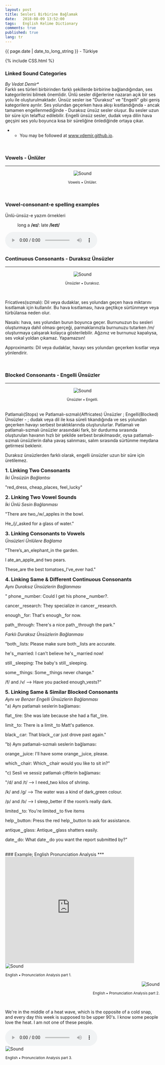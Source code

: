 ```yaml
---
layout: post
title: Sesleri Birbirine Bağlamak
date:   2018-08-09 13:52:00
tags:   English Kelime Dictionary
comments: true
published: true
lang: tr
---
```



<p class="meta">{{ page.date | date_to_long_string }} - Türkiye</p>

{% include CSS.html %}

### Linked Sound Categories

_By Vedat Demir*_
<br>
<i class="fas fa-paragraph fa-2x"></i> Farklı ses türleri birbirinden farklı şekillerde birbirine bağlandığından, ses kategorilerini bilmek önemlidir. Ünlü sesler diğerlerine nazaran açık bir ses yolu ile oluşturulmaktadır. Ünsüz sesler ise "Duraksız" ve "Engelli" gibi geniş kategorilere ayrılır. Ses yolundan geçerken hava akışı kısıtlandığında - ancak tamamen engellenmediğinde - Duraksız ünsüz sesler oluşur. Bu sesler uzun bir süre için telaffuz edilebilir. Engelli ünsüz sesler, dudak veya dilin hava geçşini ses yolu boyunca  kısa bir süreliğine önlediğinde ortaya çıkar.


* * You may be followed at www.vdemir.github.io.

<br>


### Vowels - Ünlüler
***
<div class="resize" style="margin: 15px; text-align: center;">
  <img src="{{ site.baseurl }}/images/vowels.gif" alt="Sound" class="resize"  />
  <p><small>Vowels &bull; Ünlüler.</small></p>
</div>

<br>

<h3>Vowel-consonant-e spelling examples</h3> 
<p>Ünlü-ünsüz-e yazım örnekleri</p>
<p style="margin-left:40px">long a <strong>/eɪ/</strong>: late<strong> /leɪt/</strong></p>

<audio controls>
  <source src="{{ site.baseurl }}/audio/late.mp3" type="audio/mpeg">
Your browser does not support the audio element.
</audio>

<br>

### Continuous Consonants - Duraksız Ünsüzler
***

<div class="resize" style="margin: 15px; text-align: center;">
  <img src="{{ site.baseurl }}/images/continuous-consonants.gif" alt="Sound" class="resize"  />
  <p><small>Ünsüzler &bull; Duraksız.</small></p>
</div>

<br>

<a>Fricatives(sızmalı):</a> Dil veya dudaklar, ses yolundan geçen hava miktarını kısıtlamak için kullanılır. Bu hava kısıtlaması, hava geçtikçe sürtünmeye veya türbülansa neden olur.

<a>Nasals:</a> hava, ses yolundan burun boyunca geçer. Burnunuzun bu sesleri oluşturmaya dahil olması gerçeği, parmaklarınızla burnunuzu tutarken /m/ oluşturmaya çalışarak kolayca gösterilebilir.  Ağzınız ve burnunuz kapalıysa, ses vokal yoldan çıkamaz. Yapamazsın!

<a>Approximants:</a> Dil veya dudaklar, havayı ses yolundan geçerken kısıtlar veya yönlendirir.

<br>

### Blocked Consonants - Engelli Ünsüzler
***

<div class="resize" style="margin: 15px; text-align: center;">
  <img src="{{ site.baseurl }}/images/blocked-consonants.gif" alt="Sound" class="resize"  />
  <p><small>Ünsüzler &bull; Engelli.</small></p>
</div>
<br>
<a>Patlamalı(Stops) ve Patlamalı-sızmalı(Affricates) Ünsüzler ; Engelli(Blocked) Ünsüzler - ;</a> dudak veya dil ile kısa süreli tıkandığında ve ses yolundan geçerken havayı serbest bıraktıklarında oluşturulurlar. Patlamalı ve patlamalı-sızmalı ünsüzler arasındaki fark, bir durdurma sırasında oluşturulan havanın hızlı bir şekilde serbest bırakılmasıdır, oysa patlamalı-sızmalı ünsüzlerin daha yavaş salınması, salım sırasında sürtünme meydana getirmesi beklenir.

Duraksız ünsüzlerden farklı olarak, engelli ünsüzler uzun bir süre için üretilemez.

<style>
img.resize {
  max-width:70%;
  max-height:70%;
}
</style>


<div style="clear:both"></div>

<style>
#choose-year-down:hover, #choose-year-up:hover {
	cursor: pointer;
}
</style>

<div style="clear:both"></div>

<div class="by_year">
		<h3 style="margin: 5px 0 5px 0; padding: 0;"><a>1. Linking Two Consonants</a></h3>
<h6 style="margin: 0 0 5px 0; padding: 0;"><a>İki Ünsüzün Bağlantısı</a></h6>
<p>"red_dress, cheap_places, feel_lucky"</p>
</div>

<div class="by_year">
		<h3 style="margin: 5px 0 5px 0; padding: 0;"><a>2. Linking Two Vowel Sounds</a></h3>
<h6 style="margin: 0 0 5px 0; padding: 0;"><a>İki Ünlü Sesin Bağlanması</a></h6>
<p>"There are two_/w/_apples in the bowl.</p>
<p>He_/j/_asked for a glass of water."</p>
</div>


<div class="by_year">
		<h3 style="margin: 5px 0 5px 0; padding: 0;"><a>3. Linking Consonants to Vowels</a></h3>
<h6 style="margin: 0 0 5px 0; padding: 0;"><a>Ünsüzleri Ünlülere Bağlama</a></h6>
<p>"There’s_an_elephant_in the garden.</p>
<p>I ate_an_apple_and two pears.</p>
<p>These_are the best tomatoes_I’ve_ever had."</p>
</div>

<div class="by_year">
		<h3 style="margin: 5px 0 5px 0; padding: 0;"><a>4. Linking Same & Different Continuous Consonants</a></h3>
<h6 style="margin: 0 0 5px 0; padding: 0;"><a>Aynı Duraksız Ünsüzlerin Bağlanması</a></h6>
<p>" phone‿number:  Could I get his phone‿number?.</p>
<p>cancer‿research:  They specialize in cancer‿research.</p>
<p>enough‿for:  That's enough‿for now.</p>
<p>path‿through:  There's a nice path‿through the park."</p>
<h6 style="margin: 0 0 5px 0; padding: 0;"><a>Farklı Duraksız Ünsüzlerin Bağlanması</a></h6>
<p>"both‿lists: Please make sure both‿lists are accurate.</p>
<p>he's‿married: I can't believe he's‿married now!</p>
<p>still‿sleeping: The baby's still‿sleeping.</p>
<p>some‿things: Some‿things never change."</p>
<p>/f/ and /v/ –> Have you packed enough_vests?"</p>
</div>

<div class="by_year">
		<h3 style="margin: 5px 0 5px 0; padding: 0;"><a>5. Linking Same & Similar Blocked Consonants</a></h3>
<h6 style="margin: 0 0 5px 0; padding: 0;"><a>Aynı ve Benzer Engelli Ünsüzlerin Bağlanması</a></h6>
<a>"a) Aynı patlamalı seslerin bağlaması:</a>
<p>flat‿tire: She was late because she had a flat‿tire.</p>
<p>limit‿to: There is a limit‿to Matt's patience.</p>
<p>black‿car: That black‿car just drove past again."</p>
<a>"b) Aynı patlamalı-sızmalı seslerin bağlaması:</a>
<p>orange‿juice: I'll have some orange‿juice, please.</p>
<p>which‿chair: Which‿chair would you like to sit in?"</p>
<a>"c) Sesli ve sessiz patlamalı çiftlerin bağlaması:</a>
<p>"/d/ and /t/ –> I need_two kilos of shrimp.</p>
<p>/k/ and /g/ –> The water was a kind of dark_green colour.</p>
<p>/p/ and /b/ –> I sleep_better if the room’s really dark.</p>
<p>limited‿to: You're limited‿to five items</p>
<p>help‿button: Press the red help‿button to ask for assistance.</p>
<p>antique‿glass: Antique‿glass shatters easily.</p>
<p>date‿do: What date‿do you want the report submitted by?"</p>
</div>
<br>
### Example; English Pronunciation Analysis
***
<br>
<iframe width="420" height="345" src="https://www.youtube.com/embed/R-rP8mItme4" frameborder="0" >
</iframe>
<div class="resize" style="margin: 1px; text-align: left;">
  <img src="{{ site.baseurl }}/images/Shwa-Link.png" alt="Sound" class="resize" >
  <p><small>English &bull; Pronunciation Analysis part 1.</small></p>
</div>
<div class="resize" style="margin: 1px; text-align: right;">
  <img src="{{ site.baseurl }}/images/analysis2.png" alt="Sound" class="resize" >
  <p><small>English &bull; Pronunciation Analysis part 2.</small></p>
</div>
<br>
<p>We're in the middle of a heat wave, which is the opposite of a cold snap, and every day this week is supposed to be upper 90's. I know some people love the heat. I am not one of these people.</p>
<audio controls>
  <source src="{{ site.baseurl }}/audio/ttsMP3.com_VoiceText_01.mp3" type="audio/mpeg">
Your browser does not support the audio element.
</audio>
<br>
<div class="resize" style="margin: 1px; text-align: left;">
  <img src="{{ site.baseurl }}/images/analysis3.png" alt="Sound" class="resize" >
  <p><small>English &bull; Pronunciation Analysis part 3.</small></p>
</div>
<br>


